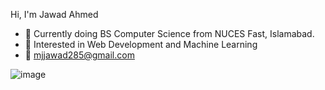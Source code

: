 
Hi, I'm Jawad Ahmed

- 🔭  Currently doing BS Computer Science from NUCES Fast, Islamabad.
- 🌱  Interested in Web Development and Machine Learning
- 📧  mjjawad285@gmail.com
 <!--
- twitter : ![image](https://twitter.com/_JA28)
- ![image](https://www.linkedin.com/in/jawad-ahmed-a99310204/)
-->
 ![image](https://github.com/Jawad151/Jawad151/assets/65490440/8cd24081-7352-4dd5-8056-c7ecc8a40842)


